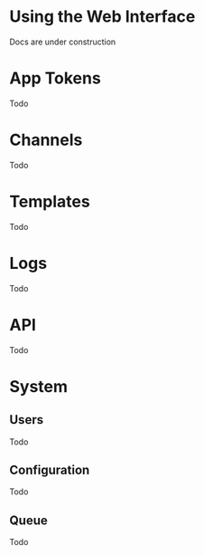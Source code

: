 # Using the Web Interface
Docs are under construction

# App Tokens
Todo

# Channels
Todo

# Templates
Todo

# Logs
Todo

# API
Todo

# System
## Users
Todo

## Configuration
Todo

## Queue
Todo